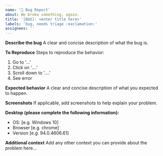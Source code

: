 ```yaml
---
name: '🐛 Bug Report'
about: We broke something, again.
title: '[BUG]: <enter title here>'
labels: 'bug, needs triage :exclamation:'
assignees: ''
---
```


**Describe the bug**
A clear and concise description of what the bug is.

**To Reproduce**
Steps to reproduce the behavior:

1. Go to '...'
2. Click on '....'
3. Scroll down to '....'
4. See error

**Expected behavior**
A clear and concise description of what you expected to happen.

**Screenshots**
If applicable, add screenshots to help explain your problem.

**Desktop (please complete the following information):**

- OS: [e.g. Windows 10]
- Browser [e.g. chrome]
- Version [e.g. 94.0.4606.61]

**Additional context**
Add any other context you can provide about the problem here...
